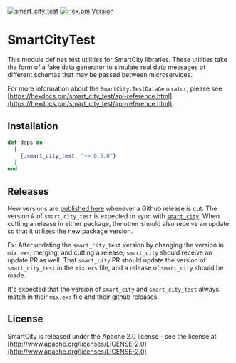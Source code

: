 [![smart_city_test](https://github.com/UrbanOS-Public/smart_city_test/actions/workflows/smart_city_test.yml/badge.svg)](https://github.com/UrbanOS-Public/smart_city_test/actions/workflows/smart_city_test.yml)
[![Hex.pm Version](http://img.shields.io/hexpm/v/smart_city_test.svg?style=flat)](https://hex.pm/packages/smart_city_test)

# SmartCityTest

This module defines test utilities for SmartCity libraries. These utilities take the form of a fake data generator to simulate
real data messages of different schemas that may be passed between microservices.

For more information about the `SmartCity.TestDataGenerator`, please see [https://hexdocs.pm/smart_city_test/api-reference.html](https://hexdocs.pm/smart_city_test/api-reference.html)

## Installation

```elixir
def deps do
  [
    {:smart_city_test, "~> 0.5.0"}
  ]
end
```

## Releases

New versions are [published here](https://hexdocs.pm/smart_city_test/readme.html) whenever a Github release is cut. 
The version # of `smart_city_test` is expected to sync with [`smart_city`](https://github.com/UrbanOS-Public/smart_city). 
When cutting a release in either package, the other should also receive an update so that it utilizes the new package version.

Ex: After updating the `smart_city_test` version by changing the version in `mix.exs`, merging, and cutting a release, `smart_city` should receive an 
update PR as well. That `smart_city` PR should update the version of `smart_city_test` in the `mix.exs` file, and a release of `smart_city` should 
be made.

It's expected that the version of `smart_city` and `smart_city_test` always match in their `mix.exs` file and their github releases.

## License

SmartCity is released under the Apache 2.0 license - see the license at [http://www.apache.org/licenses/LICENSE-2.0](http://www.apache.org/licenses/LICENSE-2.0)
